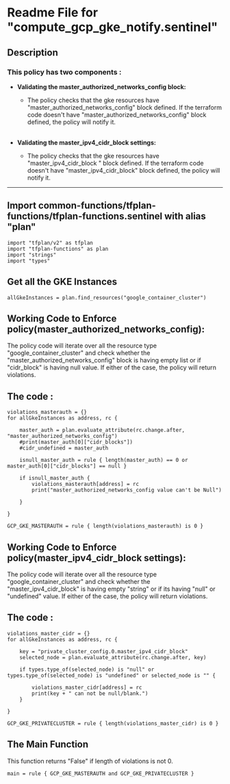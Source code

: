 # Readme File for "compute_gcp_gke_notify.sentinel"

## Description

### This policy has two components :
- <b>Validating the master_authorized_networks_config block:</b>
   - The policy checks that the gke resources have "master_authorized_networks_config" block defined. If the terraform code doesn't have "master_authorized_networks_config" block defined, the policy will notify it.
   
   <br>

- <b>Validating the master_ipv4_cidr_block settings:</b>
   - The policy checks that the gke resources have "master_ipv4_cidr_block " block defined. If the terraform code doesn't have "master_ipv4_cidr_block" block defined, the policy will notify it.

-------


## Import common-functions/tfplan-functions/tfplan-functions.sentinel with alias "plan"
```
import "tfplan/v2" as tfplan
import "tfplan-functions" as plan
import "strings"
import "types"
```

## Get all the GKE Instances
```
allGkeInstances = plan.find_resources("google_container_cluster")

```

## Working Code to Enforce policy(master_authorized_networks_config):

The policy code will iterate over all the resource type "google_container_cluster" and check whether the "master_authorized_networks_config" block is having empty list or if "cidr_block" is having null value.
If either of the case, the policy will return violations.


## The code :

```
violations_masterauth = {}
for allGkeInstances as address, rc {

	master_auth = plan.evaluate_attribute(rc.change.after, "master_authorized_networks_config")
	#print(master_auth[0]["cidr_blocks"])
	#cidr_undefined = master_auth

	isnull_master_auth = rule { length(master_auth) == 0 or master_auth[0]["cidr_blocks"] == null }

	if isnull_master_auth {
		violations_masterauth[address] = rc
		print("master_authorized_networks_config value can't be Null")

	}

}

GCP_GKE_MASTERAUTH = rule { length(violations_masterauth) is 0 }
```

## Working Code to Enforce policy(master_ipv4_cidr_block settings):

The policy code will iterate over all the resource type "google_container_cluster" and check whether the "master_ipv4_cidr_block" is having empty "string" or if its having "null" or "undefined" value.
If either of the case, the policy will return violations.


## The code :

```
violations_master_cidr = {}
for allGkeInstances as address, rc {

    key = "private_cluster_config.0.master_ipv4_cidr_block"
	selected_node = plan.evaluate_attribute(rc.change.after, key)
	
    if types.type_of(selected_node) is "null" or types.type_of(selected_node) is "undefined" or selected_node is "" {
        
        violations_master_cidr[address] = rc
		print(key + " can not be null/blank.")
    }   
    
}

GCP_GKE_PRIVATECLUSTER = rule { length(violations_master_cidr) is 0 }

```



## The Main Function
This function returns "False" if length of violations is not 0.

```
main = rule { GCP_GKE_MASTERAUTH and GCP_GKE_PRIVATECLUSTER }

```